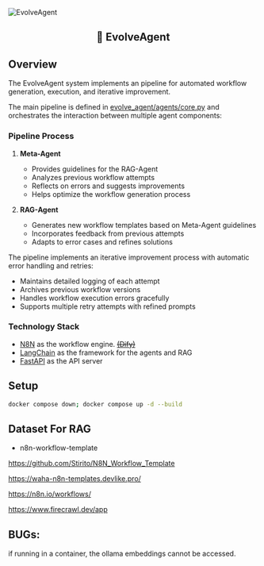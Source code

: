 ![EvolveAgent](./assets/cover.jpeg)

<h2>
    <p align="center">
    🤖 EvolveAgent
    </p>
</h2>

## Overview

The EvolveAgent system implements an pipeline for automated workflow generation, execution, and iterative improvement.

The main pipeline is defined in [evolve_agent/agents/core.py](evolve_agent/agents/core.py#192) and orchestrates the interaction between multiple agent components:

### Pipeline Process

1. **Meta-Agent**
    - Provides guidelines for the RAG-Agent
    - Analyzes previous workflow attempts
    - Reflects on errors and suggests improvements
    - Helps optimize the workflow generation process

2. **RAG-Agent**
    - Generates new workflow templates based on Meta-Agent guidelines
    - Incorporates feedback from previous attempts
    - Adapts to error cases and refines solutions

The pipeline implements an iterative improvement process with automatic error handling and retries:
- Maintains detailed logging of each attempt
- Archives previous workflow versions
- Handles workflow execution errors gracefully
- Supports multiple retry attempts with refined prompts

### Technology Stack

- [N8N](https://n8n.io/) as the workflow engine. [~~(Dify)~~](https://dify.ai/)
- [LangChain](https://www.langchain.com/) as the framework for the agents and RAG
- [FastAPI](https://fastapi.tiangolo.com/) as the API server

## Setup

```bash
docker compose down; docker compose up -d --build
```

## Dataset For RAG

- n8n-workflow-template

https://github.com/Stirito/N8N_Workflow_Template

https://waha-n8n-templates.devlike.pro/

https://n8n.io/workflows/

https://www.firecrawl.dev/app

## BUGs:

if running in a container, the ollama embeddings cannot be accessed.
